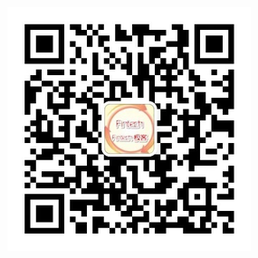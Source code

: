 



<a id="jump_fintech"></a>
![Fintech技术汇](https://github.com/DerekLoveCC/Writings/raw/master/Fintech_Wechat/Fintech.jpg)